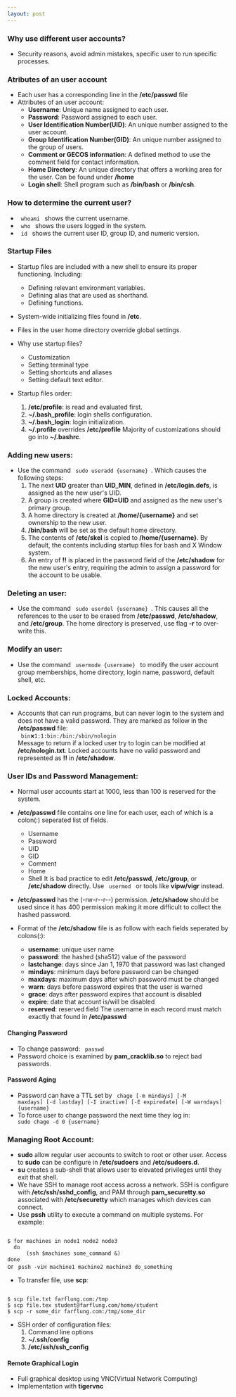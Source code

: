 ```yaml
---
layout: post
---
```

### Why use different user accounts?
- Security reasons, avoid admin mistakes, specific user to run specific processes. 

### Atributes of an user account
- Each user has a corresponding line in the **/etc/passwd** file
- Attributes of an user account:
    - **Username**: Unique name assigned to each user.
    - **Password**: Password assigned to each user.
    - **User Identification Number(UID)**: An unique number assigned to the user account. 
    - **Group Identification Number(GID)**: An unique number assigned to the group of users. 
    - **Comment or GECOS information**: A defined method to use the comment field for contact information. 
    - **Home Directory**: An unique directory that offers a working area for the user. Can be found under **/home**
    - **Login shell**: Shell program such as **/bin/bash** or **/bin/csh**.
    
### How to determine the current user? 
- <code> whoami </code> shows the current username.
- <code> who </code> shows the users logged in the system.
- <code> id </code> shows the current user ID, group ID, and numeric version. 

### Startup Files
- Startup files are included with a new shell to ensure its proper functioning. Including:
    - Defining relevant environment variables.
    - Defining alias that are used as shorthand.
    - Defining functions. 

- System-wide initializing files found in **/etc**. 
- Files in the user home directory override global settings. 
- Why use startup files?
    - Customization
    - Setting terminal type
    - Setting shortcuts and aliases
    - Setting default text editor. 

- Startup files order: 
    1. **/etc/profile**: is read and evaluated first.
    2. **~/.bash_profile**: login shells configuration.
    3. **~/.bash_login**: login initialization.
    4. **~/.profile** overrides **/etc/profile**
Majority of customizations should go into **~/.bashrc**. 

### Adding new users:
- Use the command <code> sudo useradd {username} </code>. Which causes the following steps: 
    1. The next **UID** greater than **UID_MIN**, defined in **/etc/login.defs**, is assigned as the new user's UID.
    2. A group is created where **GID=UID** and assigned as the new user's primary group.
    3. A home directory is created at **/home/{username}** and set ownership to the new user.
    4. **/bin/bash** will be set as the default home directory.
    5. The contents of **/etc/skel** is copied to **/home/{username}**. By default, the contents including startup files for bash and X Window system.
    6. An entry of **!!** is placed in the password field of the **/etc/shadow** for the new user's entry, requiring the admin to assign a password for the account to be usable. 

### Deleting an user:
- Use the command <code> sudo userdel {username} </code>. This causes all the references to the user to be erased from **/etc/passwd**, **/etc/shadow**, and **/etc/group**. The home directory is preserved, use flag **-r** to over-write this. 

### Modify an user:
- Use the command <code> usermode {username} </code> to modify the user account group memberships, home directory, login name, password, default shell, etc. 

### Locked Accounts:
- Accounts that can run programs, but can never login to the system and does not have a valid password. They are marked as follow in the **/etc/passwd** file: <br>
<code> bin:x:1:1:bin:/bin:/sbin/nologin  </code> <br>
Message to return if a locked user try to login can be modified at **/etc/nologin.txt**. Locked accounts have no valid password and represented as **!!** in **/etc/shadow**.

### User IDs and Password Management:
- Normal user accounts start at 1000, less than 100 is reserved for the system. 
- **/etc/passwd** file contains one line for each user, each of which is a colon(:) seperated list of fields.
    - Username
    - Password
    - UID
    - GID
    - Comment
    - Home
    - Shell
It is bad practice to edit **/etc/passwd**, **/etc/group**, or **/etc/shadow** directly. Use <code> usermod </code> or tools like **vipw/vigr** instead. 

- **/etc/passwd** has the (-rw-r--r--) permission. **/etc/shadow** should be used since it has 400 permission making it more difficult to collect the hashed password. 
- Format of the **/etc/shadow** file is as follow with each fields seperated by colons(:): 
    - **username**: unique user name
    - **password**: the hashed (sha512) value of the password
    - **lastchange**: days since Jan 1, 1970 that password was last changed
    - **mindays**: minimum days before password can be changed
    - **maxdays**: maximum days after which password must be changed
    - **warn**: days before password expires that the user is warned
    - **grace**: days after password expires that account is disabled
    - **expire**: date that account is/will be disabled
    - **reserved**: reserved field
The username in each record must match exactly that found in **/etc/passwd**

#### Changing Password
- To change password: <code> passwd </code>
- Password choice is examined by **pam_cracklib.so** to reject bad passwords. 

#### Password Aging
- Password can have a TTL set by <code> chage [-m mindays] [-M maxdays] [-d lastday] [-I inactive] [-E expiredate] [-W warndays] {username} </code>
- To force user to change password the next time they log in: <code> sudo chage -d 0 {username} </code>

### Managing Root Account:
- **sudo** allow regular user accounts to switch to root or other user. Access to **sudo** can be configure in **/etc/sudoers** and **/etc/sudoers.d**.
- **su** creates a sub-shell that allows user to elevated privileges until they exit that shell.
- We have SSH to manage root access across a network. SSH is configure with **/etc/ssh/sshd_config**, and PAM through **pam_securetty.so** associated with **/etc/securetty** which manages which devices can connect. 
- Use **pssh** utility to execute a command on multiple systems. For example: <br>
<code>
$ for machines in node1 node2 node3
  do
      (ssh $machines some_command &)
done
</code>
or 
<code> pssh -viH machine1 machine2 machine3 do_something </code>

- To transfer file, use **scp**: 
<code>
$ scp file.txt farflung.com:/tmp
$ scp file.tex student@farflung.com/home/student
$ scp -r some_dir farflung.com:/tmp/some_dir
</code>

- SSH order of configuration files:
    1. Command line options
    2. **~/.ssh/config**
    3. **/etc/ssh/ssh_config**

#### Remote Graphical Login
- Full graphical desktop using VNC(Virtual Network Computing)
- Implementation with **tigervnc**

